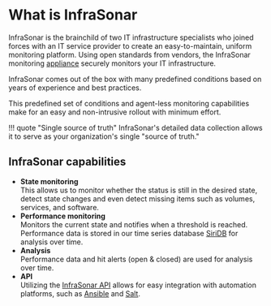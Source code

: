 # What is InfraSonar

InfraSonar is the brainchild of two IT infrastructure specialists who joined forces with an IT service provider to create an easy-to-maintain, uniform monitoring platform. Using open standards from vendors, the InfraSonar monitoring [appliance](../collectors/probes/appliance/appliance_deployment.md) securely monitors your IT infrastructure.

InfraSonar comes out of the box with many predefined conditions based on years of experience and best practices.

This predefined set of conditions and agent-less monitoring capabilities make for an easy and non-intrusive rollout with minimum effort.

!!! quote "Single source of truth"
    InfraSonar's detailed data collection allows it to serve as your organization's single "source of truth."

## InfraSonar capabilities

* **State monitoring**<br>
  This allows us to monitor whether the status is still in the desired state, detect state changes and even detect missing items such as volumes, services, and software.
* **Performance monitoring**<br>
  Monitors the current state and notifies when a threshold is reached.<br>
  Performance data is stored in our time series database [SiriDB](https://siridb.com) for analysis over time.
* **Analysis**<br>
  Performance data and hit alerts (open & closed) are used for analysis over time.
* **API**<br>
  Utilizing the [InfraSonar API](../../api/overview.md) allows for easy integration with automation platforms, such as [Ansible](https://www.ansible.com/) and [Salt](https://saltproject.io/).
